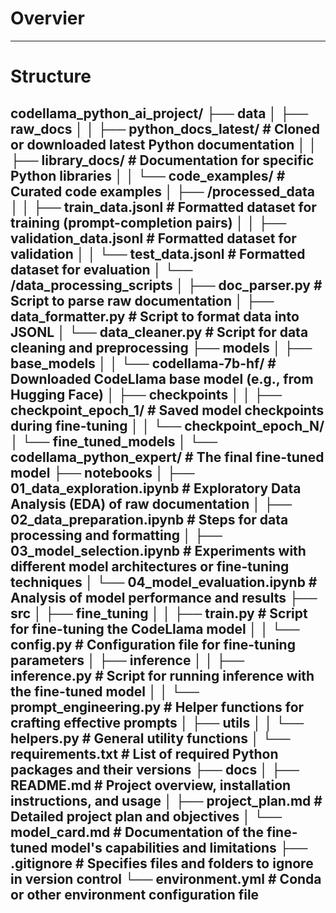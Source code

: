 # Overvier
---
# Structure

codellama_python_ai_project/
├── data
│   ├── raw_docs
│   │   ├── python_docs_latest/  # Cloned or downloaded latest Python documentation
│   │   ├── library_docs/         # Documentation for specific Python libraries
│   │   └── code_examples/        # Curated code examples
│   ├── /processed_data
│   │   ├── train_data.jsonl      # Formatted dataset for training (prompt-completion pairs)
│   │   ├── validation_data.jsonl # Formatted dataset for validation
│   │   └── test_data.jsonl       # Formatted dataset for evaluation
│   └── /data_processing_scripts
│       ├── doc_parser.py         # Script to parse raw documentation
│       ├── data_formatter.py     # Script to format data into JSONL
│       └── data_cleaner.py       # Script for data cleaning and preprocessing
├── models
│   ├── base_models
│   │   └── codellama-7b-hf/       # Downloaded CodeLlama base model (e.g., from Hugging Face)
│   ├── checkpoints
│   │   ├── checkpoint_epoch_1/  # Saved model checkpoints during fine-tuning
│   │   └── checkpoint_epoch_N/
│   └── fine_tuned_models
│       └── codellama_python_expert/ # The final fine-tuned model
├── notebooks
│   ├── 01_data_exploration.ipynb   # Exploratory Data Analysis (EDA) of raw documentation
│   ├── 02_data_preparation.ipynb   # Steps for data processing and formatting
│   ├── 03_model_selection.ipynb    # Experiments with different model architectures or fine-tuning techniques
│   └── 04_model_evaluation.ipynb   # Analysis of model performance and results
├── src
│   ├── fine_tuning
│   │   ├── train.py                # Script for fine-tuning the CodeLlama model
│   │   └── config.py               # Configuration file for fine-tuning parameters
│   ├── inference
│   │   ├── inference.py            # Script for running inference with the fine-tuned model
│   │   └── prompt_engineering.py   # Helper functions for crafting effective prompts
│   ├── utils
│   │   └── helpers.py              # General utility functions
│   └── requirements.txt            # List of required Python packages and their versions
├── docs
│   ├── README.md                   # Project overview, installation instructions, and usage
│   ├── project_plan.md             # Detailed project plan and objectives
│   └── model_card.md               # Documentation of the fine-tuned model's capabilities and limitations
├── .gitignore                      # Specifies files and folders to ignore in version control
└── environment.yml                 # Conda or other environment configuration file
---